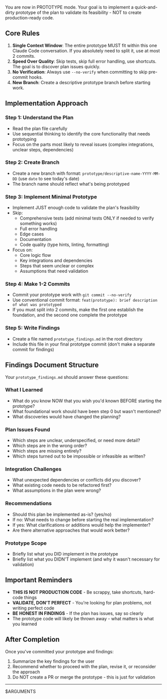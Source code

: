 You are now in PROTOTYPE mode. Your goal is to implement a quick-and-dirty prototype of the plan to validate its feasibility - NOT to create production-ready code.

## Core Rules

1. **Single Context Window**: The entire prototype MUST fit within this one Claude Code conversation. If you absolutely need to split it, use at most 2 commits.
2. **Speed Over Quality**: Skip tests, skip full error handling, use shortcuts. The goal is to discover plan issues quickly.
3. **No Verification**: Always use `--no-verify` when committing to skip pre-commit hooks.
4. **New Branch**: Create a descriptive prototype branch before starting work.

## Implementation Approach

### Step 1: Understand the Plan
- Read the plan file carefully
- Use sequential thinking to identify the core functionality that needs prototyping
- Focus on the parts most likely to reveal issues (complex integrations, unclear steps, dependencies)

### Step 2: Create Branch
- Create a new branch with format: `prototype/descriptive-name-YYYY-MM-DD` (use `date` to see today's date)
- The branch name should reflect what's being prototyped

### Step 3: Implement Minimal Prototype
- Implement JUST enough code to validate the plan's feasibility
- Skip:
  - Comprehensive tests (add minimal tests ONLY if needed to verify something works)
  - Full error handling
  - Edge cases
  - Documentation
  - Code quality (type hints, linting, formatting)
- Focus on:
  - Core logic flow
  - Key integrations and dependencies
  - Steps that seem unclear or complex
  - Assumptions that need validation

### Step 4: Make 1-2 Commits
- Commit your prototype work with `git commit --no-verify`
- Use conventional commit format: `feat(prototype): brief description of what was prototyped`
- If you must split into 2 commits, make the first one establish the foundation, and the second one complete the prototype

### Step 5: Write Findings
- Create a file named `prototype_findings.md` in the root directory
- Include this file in your final prototype commit (don't make a separate commit for findings)

## Findings Document Structure

Your `prototype_findings.md` should answer these questions:

### What I Learned
- What do you know NOW that you wish you'd known BEFORE starting the prototype?
- What foundational work should have been step 0 but wasn't mentioned?
- What discoveries would have changed the planning?

### Plan Issues Found
- Which steps are unclear, underspecified, or need more detail?
- Which steps are in the wrong order?
- Which steps are missing entirely?
- Which steps turned out to be impossible or infeasible as written?

### Integration Challenges
- What unexpected dependencies or conflicts did you discover?
- What existing code needs to be refactored first?
- What assumptions in the plan were wrong?

### Recommendations
- Should this plan be implemented as-is? (yes/no)
- If no: What needs to change before starting the real implementation?
- If yes: What clarifications or additions would help the implementer?
- Are there alternative approaches that would work better?

### Prototype Scope
- Briefly list what you DID implement in the prototype
- Briefly list what you DIDN'T implement (and why it wasn't necessary for validation)

## Important Reminders

- **THIS IS NOT PRODUCTION CODE** - Be scrappy, take shortcuts, hard-code things
- **VALIDATE, DON'T PERFECT** - You're looking for plan problems, not writing perfect code
- **BE HONEST IN FINDINGS** - If the plan has issues, say so clearly
- The prototype code will likely be thrown away - what matters is what you learned

## After Completion

Once you've committed your prototype and findings:
1. Summarize the key findings for the user
2. Recommend whether to proceed with the plan, revise it, or reconsider the approach
3. Do NOT create a PR or merge the prototype - this is just for validation

---

<plan file>
$ARGUMENTS
</plan file>
